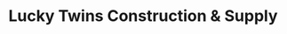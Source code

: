 ---
title: "Lucky Twins Construction & Supply"
url: /rosario/lucky-twins-construction-und-supply/
shop: Baustoffe
---